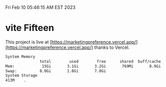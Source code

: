 Fri Feb 10 05:46:15 AM EST 2023

# vite Fifteen


This project is live at [https://marketingpreference.vercel.app/](https://marketingpreference.vercel.app/) thanks to Vercel.

```bash
System Memory
               total        used        free      shared  buff/cache   available
Mem:            15Gi       3.1Gi       3.2Gi       769Mi       8.9Gi        11Gi
Swap:          8.0Gi       1.0Gi       7.0Gi
System Storage
413M	.
```
